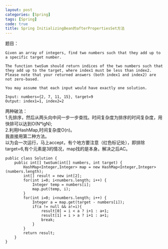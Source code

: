 ```yaml
---
layout: post
categories: [Spring]
tags: [Spring]
code: true
title: Spring InitializingBean的afterPropertiesSet方法
---
```


题目：

```
Given an array of integers, find two numbers such that they add up to a specific target number.  

The function twoSum should return indices of the two numbers such that they add up to the target, where index1 must be less than index2. Please note that your returned answers (both index1 and index2) are not zero-based.  

You may assume that each input would have exactly one solution.  

Input: numbers={2, 7, 11, 15}, target=9  
Output: index1=1, index2=2  
```
两种破法：  
1.先排序，然后从两头向中间一步一步查找。时间复杂度为排序的时间复杂度，用快排可以达到O(N*lgN);  
2.利用HashMap,时间复杂度O(n)。  
我直接用第二种方法。  
以为会一次运行，马上accept，有个地方要注意（红色标记处），即排除target=6,有个元素是3的情况，map找的是本身。解决之后AC。  

```
public class Solution {
    public int[] twoSum(int[] numbers, int target) {
        HashMap<Integer,Integer> map = new HashMap<Integer,Integer>(numbers.length);
        int[] result = new int[2];
        for(int i=0; i<numbers.length; i++) {
            Integer temp = numbers[i];
            map.put(temp, i);           
        }
        for(int i=0; i<numbers.length; i++) {
            Integer a = map.get(target - numbers[i]);
            if(a != null && a!=i){
                result[0] = i < a ? i+1 : a+1;
                result[1] = i > a ? i+1 : a+1;
                break;
            }
        }
        return result;
    }
}
```